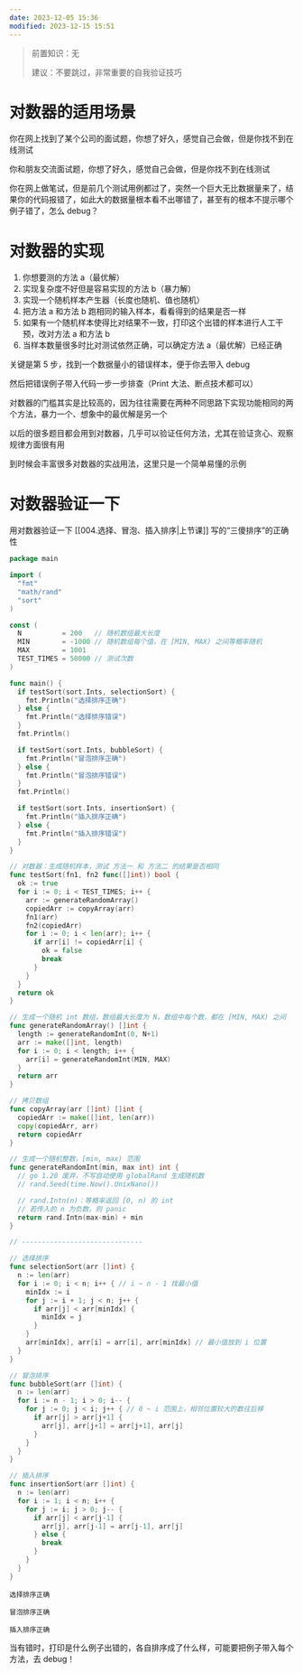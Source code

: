 ```yaml
---
date: 2023-12-05 15:36
modified: 2023-12-15 15:51
---
```


>前置知识：无
>
>建议：不要跳过，非常重要的自我验证技巧

# 对数器的适用场景

你在网上找到了某个公司的面试题，你想了好久，感觉自己会做，但是你找不到在线测试

你和朋友交流面试题，你想了好久，感觉自己会做，但是你找不到在线测试

你在网上做笔试，但是前几个测试用例都过了，突然一个巨大无比数据量来了，结果你的代码报错了，如此大的数据量根本看不出哪错了，甚至有的根本不提示哪个例子错了，怎么 debug？

# 对数器的实现

1. 你想要测的方法 a（最优解）
2. 实现复杂度不好但是容易实现的方法 b（暴力解）
3. 实现一个随机样本产生器（长度也随机、值也随机）
4. 把方法 a 和方法 b 跑相同的输入样本，看看得到的结果是否一样
5. 如果有一个随机样本使得比对结果不一致，打印这个出错的样本进行人工干预，改对方法 a 和方法 b
6. 当样本数量很多时比对测试依然正确，可以确定方法 a（最优解）已经正确

关键是第 5 步，找到一个数据量小的错误样本，便于你去带入 debug

然后把错误例子带入代码一步一步排查（Print 大法、断点技术都可以）

对数器的门槛其实是比较高的，因为往往需要在两种不同思路下实现功能相同的两个方法，暴力一个、想象中的最优解是另一个

以后的很多题目都会用到对数器，几乎可以验证任何方法，尤其在验证贪心、观察规律方面很有用

到时候会丰富很多对数器的实战用法，这里只是一个简单易懂的示例

# 对数器验证一下

用对数器验证一下 [[004.选择、冒泡、插入排序|上节课]] 写的“三傻排序”的正确性

```go
package main

import (
  "fmt"
  "math/rand"
  "sort"
)

const (
  N          = 200   // 随机数组最大长度
  MIN        = -1000 // 随机数组每个值，在 [MIN, MAX) 之间等概率随机
  MAX        = 1001
  TEST_TIMES = 50000 // 测试次数
)

func main() {
  if testSort(sort.Ints, selectionSort) {
    fmt.Println("选择排序正确")
  } else {
    fmt.Println("选择排序错误")
  }
  fmt.Println()

  if testSort(sort.Ints, bubbleSort) {
    fmt.Println("冒泡排序正确")
  } else {
    fmt.Println("冒泡排序错误")
  }
  fmt.Println()

  if testSort(sort.Ints, insertionSort) {
    fmt.Println("插入排序正确")
  } else {
    fmt.Println("插入排序错误")
  }
}

// 对数器：生成随机样本，测试 方法一 和 方法二 的结果是否相同
func testSort(fn1, fn2 func([]int)) bool {
  ok := true
  for i := 0; i < TEST_TIMES; i++ {
    arr := generateRandomArray()
    copiedArr := copyArray(arr)
    fn1(arr)
    fn2(copiedArr)
    for i := 0; i < len(arr); i++ {
      if arr[i] != copiedArr[i] {
        ok = false
        break
      }
    }
  }
  return ok
}

// 生成一个随机 int 数组，数组最大长度为 N，数组中每个数，都在 [MIN, MAX) 之间
func generateRandomArray() []int {
  length := generateRandomInt(0, N+1)
  arr := make([]int, length)
  for i := 0; i < length; i++ {
    arr[i] = generateRandomInt(MIN, MAX)
  }
  return arr
}

// 拷贝数组
func copyArray(arr []int) []int {
  copiedArr := make([]int, len(arr))
  copy(copiedArr, arr)
  return copiedArr
}

// 生成一个随机整数，[min, max) 范围
func generateRandomInt(min, max int) int {
  // go 1.20 废弃，不写自动使用 globalRand 生成随机数
  // rand.Seed(time.Now().UnixNano())

  // rand.Intn(n)：等概率返回 [0, n) 的 int
  // 若传入的 n 为负数，则 panic
  return rand.Intn(max-min) + min
}

// ------------------------------

// 选择排序
func selectionSort(arr []int) {
  n := len(arr)
  for i := 0; i < n; i++ { // i ~ n - 1 找最小值
    minIdx := i
    for j := i + 1; j < n; j++ {
      if arr[j] < arr[minIdx] {
        minIdx = j
      }
    }
    arr[minIdx], arr[i] = arr[i], arr[minIdx] // 最小值放到 i 位置
  }
}

// 冒泡排序
func bubbleSort(arr []int) {
  n := len(arr)
  for i := n - 1; i > 0; i-- {
    for j := 0; j < i; j++ { // 0 ~ i 范围上，相邻位置较大的数往后移
      if arr[j] > arr[j+1] {
        arr[j], arr[j+1] = arr[j+1], arr[j]
      }
    }
  }
}

// 插入排序
func insertionSort(arr []int) {
  n := len(arr)
  for i := 1; i < n; i++ {
    for j := i; j > 0; j-- {
      if arr[j] < arr[j-1] {
        arr[j], arr[j-1] = arr[j-1], arr[j]
      } else {
        break
      }
    }
  }
}
```

```text
选择排序正确

冒泡排序正确

插入排序正确
```


当有错时，打印是什么例子出错的，各自排序成了什么样，可能要把例子带入每个方法，去 debug！
